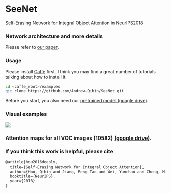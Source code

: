 # SeeNet
Self-Erasing Network for Integral Object Attention in NeurIPS2018


### Network architecture and more details
Please refer to [our paper](https://arxiv.org/pdf/1810.09821.pdf).

### Usage
Please install [Caffe](https://github.com/BVLC/caffe) first. I think you may find a great number of tutorials talking about how to install it.
```bash
cd <caffe_root>/examples
git clone https://github.com/Andrew-Qibin/SeeNet.git
```
Before you start, you also need our [pretrained model (google drive)](https://drive.google.com/open?id=1zMGgStdf8AucFmbHlxDI2Fqxlu6t8GIG).

### Visual examples
![](https://github.com/Andrew-Qibin/SeeNet/blob/master/download.png)


### Attention maps for all VOC images (10582) [(google drive)](https://drive.google.com/open?id=1RodkkAYilOmBxqUdXab_EMZocUD9hd4G).

### If you think this work is helpful, please cite
```latex
@article{hou2016deeply,
  title={Self-Erasing Network for Integral Object Attention},
  author={Hou, Qibin and Jiang, Peng-Tao and Wei, Yunchao and Cheng, Ming-Ming},
  booktitle={NeurIPS},
  year={2018}
}
```
